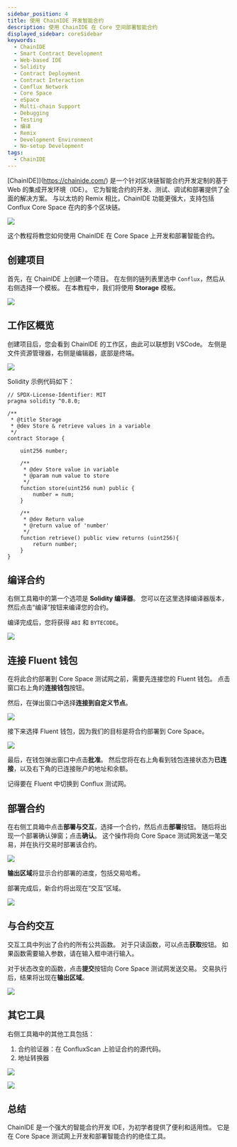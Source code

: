 ```yaml
---
sidebar_position: 4
title: 使用 ChainIDE 开发智能合约
description: 使用 ChainIDE 在 Core 空间部署智能合约
displayed_sidebar: coreSidebar
keywords:
  - ChainIDE
  - Smart Contract Development
  - Web-based IDE
  - Solidity
  - Contract Deployment
  - Contract Interaction
  - Conflux Network
  - Core Space
  - eSpace
  - Multi-chain Support
  - Debugging
  - Testing
  - 编译
  - Remix
  - Development Environment
  - No-setup Development
tags:
  - ChainIDE
---
```


[ChainIDE]](https://chainide.com/) 是一个针对区块链智能合约开发定制的基于 Web 的集成开发环境（IDE）。 它为智能合约的开发、测试、调试和部署提供了全面的解决方案。 与以太坊的 Remix 相比，ChainIDE 功能更强大，支持包括 Conflux Core Space 在内的多个区块链。

![](./imgs/chainide/chainide.png)

这个教程将教您如何使用 ChainIDE 在 Core Space 上开发和部署智能合约。

## 创建项目

首先，在 ChainIDE 上创建一个项目。 在左侧的链列表里选中 `Conflux`，然后从右侧选择一个模板。 在本教程中，我们将使用 **Storage** 模板。

![](./imgs/chainide/create-project.png)

## 工作区概览

创建项目后，您会看到 ChainIDE 的工作区，由此可以联想到 VSCode。 左侧是文件资源管理器，右侧是编辑器，底部是终端。

![](./imgs/chainide/overview.jpg)

Solidity 示例代码如下：

```solidity
// SPDX-License-Identifier: MIT
pragma solidity ^0.8.0;

/**
 * @title Storage
 * @dev Store & retrieve values in a variable
 */
contract Storage {

    uint256 number;

    /**
     * @dev Store value in variable
     * @param num value to store
     */
    function store(uint256 num) public {
        number = num;
    }

    /**
     * @dev Return value 
     * @return value of 'number'
     */
    function retrieve() public view returns (uint256){
        return number;
    }
}

```

## 编译合约

右侧工具箱中的第一个选项是 **Solidity 编译器**。 您可以在这里选择编译器版本，然后点击“编译”按钮来编译您的合约。

编译完成后，您将获得 `ABI` 和 `BYTECODE`。

![](./imgs/chainide/compile.png)

## 连接 Fluent 钱包

在将此合约部署到 Core Space 测试网之前，需要先连接您的 Fluent 钱包。 点击窗口右上角的**连接钱包**按钮。

然后，在弹出窗口中选择**连接到自定义节点**。

![](./imgs/chainide/connect-wallet-1.png)

接下来选择 Fluent 钱包，因为我们的目标是将合约部署到 Core Space。

![](./imgs/chainide/connect-wallet-2.png)

最后，在钱包弹出窗口中点击**批准**。 然后您将在右上角看到钱包连接状态为**已连接**，以及右下角的已连接账户的地址和余额。

记得要在 Fluent 中切换到 Conflux 测试网。

## 部署合约

在右侧工具箱中点击**部署与交互**，选择一个合约，然后点击**部署**按钮。 随后将出现一个部署确认弹窗；点击**确认**。 这个操作将向 Core Space 测试网发送一笔交易，并在执行交易时部署该合约。

![](./imgs/chainide/contract-deploy.png)

**输出区域**将显示合约部署的进度，包括交易哈希。

部署完成后，新合约将出现在“交互”区域。

![](./imgs/chainide/contract-interact.jpg)

## 与合约交互

交互工具中列出了合约的所有公共函数。 对于只读函数，可以点击**获取**按钮。 如果函数需要输入参数，请在输入框中进行输入。

对于状态改变的函数，点击**提交**按钮向 Core Space 测试网发送交易。 交易执行后，结果将出现在**输出区域**。

![](./imgs/chainide/interact-contract-change-state.png)

## 其它工具

右侧工具箱中的其他工具包括：

1. 合约验证器：在 ConfluxScan 上验证合约的源代码。
2. 地址转换器

![](./imgs/chainide/contract-verifier.jpg)

![](./imgs/chainide/tool-address-converter.png)

## 总结

ChainIDE 是一个强大的智能合约开发 IDE，为初学者提供了便利和适用性。 它是在 Core Space 测试网上开发和部署智能合约的绝佳工具。
